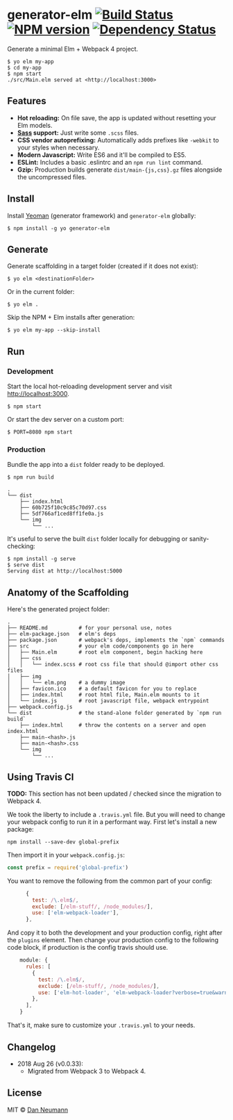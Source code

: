 # generator-elm [![Build Status](https://travis-ci.org/danneu/generator-elm.svg?branch=master)](https://travis-ci.org/danneu/generator-elm) [![NPM version](https://badge.fury.io/js/generator-elm.svg)](http://badge.fury.io/js/generator-elm) [![Dependency Status](https://david-dm.org/danneu/generator-elm.svg)](https://david-dm.org/danneu/generator-elm)

Generate a minimal Elm + Webpack 4 project.

```
$ yo elm my-app
$ cd my-app
$ npm start
./src/Main.elm served at <http://localhost:3000>
```

## Features

- **Hot reloading:** On file save, the app is updated without resetting
  your Elm models.
- **[Sass](http://sass-lang.com/) support:** Just write some `.scss` files.
- **CSS vendor autoprefixing:** Automatically adds prefixes like `-webkit` to your styles when necessary.
- **Modern Javascript:** Write ES6 and it'll be compiled to ES5.
- **ESLint:** Includes a basic .eslintrc and an `npm run lint` command.
- **Gzip:** Production builds generate `dist/main-{js,css}.gz` files alongside the uncompressed files.

## Install

Install [Yeoman][yeoman] (generator framework) and `generator-elm` globally:

    $ npm install -g yo generator-elm

[yeoman]: http://yeoman.io/

## Generate

Generate scaffolding in a target folder (created if it does not exist):

    $ yo elm <destinationFolder>

Or in the current folder:

    $ yo elm .

Skip the NPM + Elm installs after generation:

    $ yo elm my-app --skip-install

## Run

### Development

Start the local hot-reloading development server and
visit <http://localhost:3000>.

    $ npm start

Or start the dev server on a custom port:

    $ PORT=8080 npm start

### Production

Bundle the app into a `dist` folder ready to be deployed.

    $ npm run build

    .
    └── dist
        ├── index.html
        ├── 60b725f10c9c85c70d97.css
        ├── 5df766af1ced8ff1fe0a.js
        └── img
            └── ...

It's useful to serve the built `dist` folder locally for debugging
or sanity-checking:

    $ npm install -g serve
    $ serve dist
    Serving dist at http://localhost:5000

## Anatomy of the Scaffolding

Here's the generated project folder:

    .
    ├── README.md          # for your personal use, notes
    ├── elm-package.json   # elm's deps
    ├── package.json       # webpack's deps, implements the `npm` commands
    ├── src                # your elm code/components go in here
    │   ├── Main.elm       # root elm component, begin hacking here
    │   ├── css
    │   │   └── index.scss # root css file that should @import other css files
    │   ├── img
    │   │   └── elm.png    # a dummy image
    │   ├── favicon.ico    # a default favicon for you to replace
    │   ├── index.html     # root html file, Main.elm mounts to it
    │   └── index.js       # root javascript file, webpack entrypoint
    ├── webpack.config.js
    └── dist               # the stand-alone folder generated by `npm run build`
        ├── index.html     # throw the contents on a server and open index.html
        ├── main-<hash>.js
        ├── main-<hash>.css
        └── img
            └── ...

## Using Travis CI

**TODO:** This section has not been updated / checked since the migration to Webpack 4.

We took the liberty to include a `.travis.yml` file. But you will need to change your webpack config to run it in a performant way.
First let's install a new package:

```
npm install --save-dev global-prefix
```

Then import it in your `webpack.config.js`:

```js
const prefix = require('global-prefix')
```

You want to remove the following from the common part of your config:

```js
      {
        test: /\.elm$/,
        exclude: [/elm-stuff/, /node_modules/],
        use: ['elm-webpack-loader'],
      },
```

And copy it to both the development and your production config, right after the `plugins` element.
Then change your production config to the following code block, if production is the config travis should use.

```js
    module: {
      rules: [
        {
          test: /\.elm$/,
          exclude: [/elm-stuff/, /node_modules/],
          use: ['elm-hot-loader', 'elm-webpack-loader?verbose=true&warn=true&pathToMake=' + prefix + '/bin/elm-make'],
        },
      ],
    }
```

That's it, make sure to customize your `.travis.yml` to your needs.

## Changelog

- 2018 Aug 26 (v0.0.33):
  - Migrated from Webpack 3 to Webpack 4.

## License

MIT © [Dan Neumann](https://github.com/danneu)
